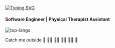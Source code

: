 [![Typing SVG](https://readme-typing-svg.demolab.com/?lines=Thanks+for+coming!;Let's+speak+in+code)](https://git.io/typing-svg)
#### Software Engineer | Physical Therapist Assistant

 

![top-langs](https://github-readme-stats.vercel.app/api/top-langs?username=hollymsnell&show_icons=true&theme=radical)

Catch me outside :deciduous_tree: :running_woman: :climbing_woman: :rowing_woman: :biking_woman: :sunflower:
